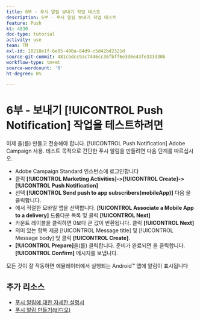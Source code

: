 ```yaml
---
title: 6부 - 푸시 알림 보내기 작업 테스트
description: 6부 - 푸시 알림 보내기 작업 테스트
feature: Push
kt: 4830
doc-type: tutorial
activity: use
team: TM
exl-id: 10218e1f-6e85-490a-84d9-c5d42bd2321d
source-git-commit: 481cbdcc9ac7446cc36fbff6e3d6e43fe333d30b
workflow-type: tm+mt
source-wordcount: '0'
ht-degree: 0%

---
```


# 6부 - 보내기 [!UICONTROL Push Notification] 작업을 테스트하려면

이제 을(를) 만들고 전송해야 합니다. [!UICONTROL Push Notification] Adobe Campaign 사용. 테스트 목적으로 간단한 푸시 알림을 만들려면 다음 단계를 따르십시오.

* Adobe Campaign Standard 인스턴스에 로그인합니다
* 클릭 **[!UICONTROL Marketing Activities]->[!UICONTROL Create]->[!UICONTROL Push Notification]**
* 선택 **[!UICONTROL Send push to app subscribers(mobileApp)]** 다음 을 클릭합니다.
* 에서 적절한 모바일 앱을 선택합니다. **[!UICONTROL Associate a Mobile App to a delivery]** 드롭다운 목록 및 클릭 **[!UICONTROL Next]**
* 카운트 레이블을 클릭하면 0보다 큰 값이 반환됩니다. 클릭 **[!UICONTROL Next]**
* 의미 있는 항목 제공 [!UICONTROL Message title] 및 [!UICONTROL Message body] 및 클릭 **[!UICONTROL Create]**.
* **[!UICONTROL Prepare]**&#x200B;을(를) 클릭합니다. 준비가 완료되면 을 클릭합니다. **[!UICONTROL Confirm]** 메시지를 보냅니다.

모든 것이 잘 작동하면 에뮬레이터에서 실행되는 Android™ 앱에 알림이 표시됩니다

## 추가 리소스

* [푸시 알림에 대한 자세한 설명서](https://experienceleague.adobe.com/docs/campaign-standard/using/communication-channels/push-notifications/about-push-notifications.html?lang=en)
* [푸시 알림 만들기(비디오)](/help/communication-channels/mobile/push-notifications/creating-a-push-notification.md)

